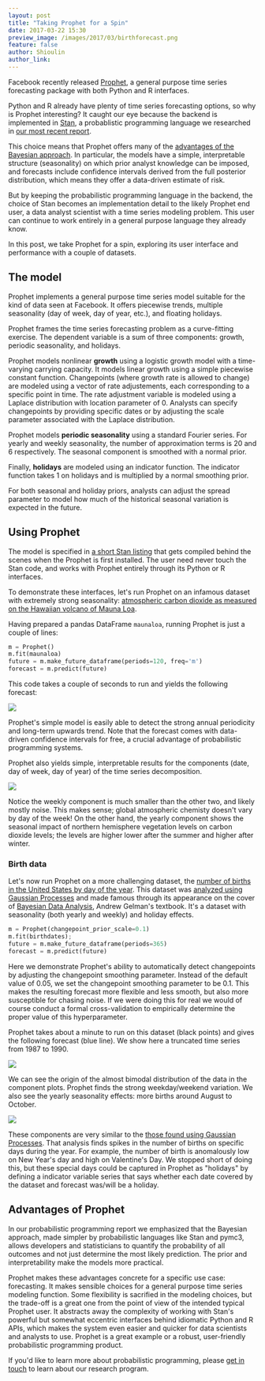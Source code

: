 ```yaml
--- 
layout: post
title: "Taking Prophet for a Spin"
date: 2017-03-22 15:30
preview_image: /images/2017/03/birthforecast.png
feature: false
author: Shioulin
author_link:
---
```


Facebook recently released
[Prophet](https://facebookincubator.github.io/prophet/), a general purpose time
series forecasting package with both Python and R interfaces.

Python and R already have plenty of time series forecasting options, so why is
Prophet interesting? It caught our eye because the backend is implemented in
[Stan](http://mc-stan.org/), a probablistic programming language we researched
in [our most recent
report](http://blog.fastforwardlabs.com/2017/01/18/new-research-on-probabilistic-programming.html).

This choice means that Prophet offers many of the [advantages of the Bayesian
approach](http://blog.fastforwardlabs.com/2017/01/30/the-algorithms-behind-probabilistic-programming.html).
In particular, the models have a simple, interpretable structure (seasonality)
on which prior analyst knowledge can be imposed, and forecasts include
confidence intervals derived from the full posterior distribution, which means
they offer a data-driven estimate of risk.

But by keeping the probabilistic programming language in the backend, the
choice of Stan becomes an implementation detail to the likely Prophet end user,
a data analyst scientist with a time series modeling problem. This user can
continue to work entirely in a general purpose language they already know.

In this post, we take Prophet for a spin, exploring its user interface and
performance with a couple of datasets.

## The model

Prophet implements a general purpose time series model suitable for the
kind of data seen at Facebook. It offers piecewise trends, multiple seasonality
(day of week, day of year, etc.), and floating holidays.

Prophet frames the time series forecasting problem as a curve-fitting exercise.
The dependent variable is a sum of three components: growth, periodic
seasonality, and holidays.

Prophet models nonlinear **growth** using a logistic growth model with a
time-varying carrying capacity. It models linear growth using a simple
piecewise constant function. Changepoints (where growth rate is allowed to
change) are modeled using a vector of rate adjustements, each corresponding to
a specific point in time. The rate adjustment variable is modeled using a
Laplace distribution with location parameter of 0. Analysts can specify
changepoints by providing specific dates or by adjusting the scale parameter
associated with the Laplace distribution. 

Prophet models **periodic seasonality** using a standard Fourier series. For
yearly and weekly seasonality, the number of approximation terms is 20 and 6
respectively. The seasonal component is smoothed with a normal prior. 

Finally, **holidays** are modeled using an indicator function. The indicator
function takes 1 on holidays and is multiplied by a normal smoothing prior.

For both seasonal and holiday priors, analysts can adjust the spread parameter
to model how much of the historical seasonal variation is expected in the
future. 

## Using Prophet

The model is specified in [a short Stan
listing](https://github.com/facebookincubator/prophet/blob/master/python/stan/unix/prophet_linear_growth.stan)
that gets compiled behind the scenes when the Prophet is first installed. The
user need never touch the Stan code, and works with Prophet entirely through
its Python or R interfaces.

To demonstrate these interfaces, let's run Prophet on an infamous dataset with
extremely strong seasonality: [atmospheric carbon dioxide as measured on the
Hawaiian volcano of Mauna
Loa](https://www.esrl.noaa.gov/gmd/ccgg/trends/full.html).

Having prepared a pandas DataFrame `maunaloa`, running Prophet is just a couple
of lines:

```python
m = Prophet()
m.fit(maunaloa)
future = m.make_future_dataframe(periods=120, freq='m')
forecast = m.predict(future)
```

This code takes a couple of seconds to run and yields the following forecast:

![](/images/2017/03/maunaforecast.png)

Prophet's simple model is easily able to detect the strong annual periodicity
and long-term upwards trend. Note that the forecast comes with data-driven
confidence intervals for free, a crucial advantage of probabilistic programming
systems.

Prophet also yields simple, interpretable results for the components (date, day
of week, day of year) of the time series decomposition.

![](/images/2017/03/maunacomponent.png)

Notice the weekly component is much smaller than the other two, and likely
mostly noise. This makes sense; global atmospheric chemisty doesn't vary by day
of the week! On the other hand, the yearly component shows the seasonal impact
of northern hemisphere vegetation levels on carbon dioxide levels; the levels
are higher lower after the summer and higher after winter.

### Birth data

Let's now run Prophet on a more challenging dataset, the [number of births in
the United States by day of the
year](http://www.mechanicalkern.com/static/birthdates-1968-1988.csv). This
dataset was [analyzed using Gaussian
Processes](http://andrewgelman.com/2012/06/19/slick-time-series-decomposition-of-the-birthdays-data/)
and made famous through its appearance on the cover of [Bayesian Data
Analysis](http://www.stat.columbia.edu/~gelman/book/), Andrew Gelman's
textbook. It's a dataset with seasonality (both yearly and weekly) and holiday
effects.

```python
m = Prophet(changepoint_prior_scale=0.1)
m.fit(birthdates);
future = m.make_future_dataframe(periods=365)
forecast = m.predict(future)
```

Here we demonstrate Prophet's ability to automatically detect changepoints by
adjusting the changepoint smoothing parameter. Instead of the default value of
0.05, we set the changepoint smoothing parameter to be 0.1. This makes the
resulting forecast more flexible and less smooth, but also more susceptible for
chasing noise. If we were doing this for real we would of course conduct a
formal cross-validation to empirically determine the proper value of this
hyperparameter. 

Prophet takes about a minute to run on this dataset (black points) and gives
the following forecast (blue line). We show here a truncated time series from 1987
to 1990.

![](/images/2017/03/birthforecast.png)

We can see the origin of the almost bimodal distribution of the data in the
component plots. Prophet finds the strong weekday/weekend variation.
We also see the yearly seasonality effects: more births around
August to October. 

![](/images/2017/03/birthcomponent.png)

These components are very similar to the [those found using Gaussian
Processes](http://andrewgelman.com/2012/06/19/slick-time-series-decomposition-of-the-birthdays-data/).
That analysis finds spikes in the number of births on specific days during the
year. For example, the number of birth is anomalously low on New Year's day and
high on Valentine's Day. We stopped short of doing this, but these special days
could be captured in Prophet as "holidays" by defining a indicator variable
series that says whether each date covered by the dataset and forecast was/will
be a holiday.

## Advantages of Prophet

In our probabilistic programming report we emphasized that the Bayesian
approach, made simpler by probabilistic languages like Stan and pymc3, allows
developers and statisticians to quantify the probability of all outcomes and
not just determine the most likely prediction. The prior and interpretability make the
models more practical.

Prophet makes these advantages concrete for a specific use case: forecasting.
It makes sensible choices for a general purpose time series modeling function.
Some flexibility is sacrified in the modeling choices, but the trade-off is a
great one from the point of view of the intended typical Prophet user. It
abstracts away the complexity of working with Stan's powerful but somewhat
eccentric interfaces behind idiomatic Python and R APIs, which makes the system
even easier and quicker for data scientists and analysts to use. Prophet is a
great example or a robust, user-friendly probabilistic programming product.

If you'd like to learn more about probabilistic programming, please <a
href="mailto:contact@fastforwardlabs.com">get in touch</a> to learn about our
research program.
